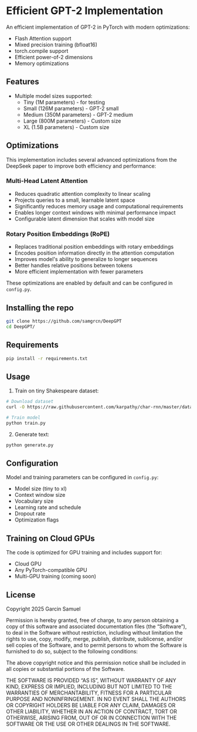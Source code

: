 # Efficient GPT-2 Implementation

An efficient implementation of GPT-2 in PyTorch with modern optimizations:
- Flash Attention support
- Mixed precision training (bfloat16)
- torch.compile support
- Efficient power-of-2 dimensions
- Memory optimizations

## Features

- Multiple model sizes supported:
  - Tiny (1M parameters) - for testing
  - Small (126M parameters) - GPT-2 small
  - Medium (350M parameters) - GPT-2 medium
  - Large (800M parameters) - Custom size
  - XL (1.5B parameters) - Custom size

## Optimizations

This implementation includes several advanced optimizations from the DeepSeek paper to improve both efficiency and performance:

### Multi-Head Latent Attention
- Reduces quadratic attention complexity to linear scaling
- Projects queries to a small, learnable latent space
- Significantly reduces memory usage and computational requirements
- Enables longer context windows with minimal performance impact
- Configurable latent dimension that scales with model size

### Rotary Position Embeddings (RoPE)
- Replaces traditional position embeddings with rotary embeddings
- Encodes position information directly in the attention computation
- Improves model's ability to generalize to longer sequences
- Better handles relative positions between tokens
- More efficient implementation with fewer parameters

These optimizations are enabled by default and can be configured in `config.py`.

## Installing the repo

```bash
git clone https://github.com/samgrcn/DeepGPT
cd DeepGPT/
```

## Requirements

```bash
pip install -r requirements.txt
```

## Usage

1. Train on tiny Shakespeare dataset:
```bash
# Download dataset
curl -O https://raw.githubusercontent.com/karpathy/char-rnn/master/data/tinyshakespeare/input.txt

# Train model
python train.py
```

2. Generate text:
```bash
python generate.py
```

## Configuration

Model and training parameters can be configured in `config.py`:
- Model size (tiny to xl)
- Context window size
- Vocabulary size
- Learning rate and schedule
- Dropout rate
- Optimization flags

## Training on Cloud GPUs

The code is optimized for GPU training and includes support for:
- Cloud GPU
- Any PyTorch-compatible GPU
- Multi-GPU training (coming soon)

## License

Copyright 2025 Garcin Samuel

Permission is hereby granted, free of charge, to any person obtaining a copy of this software and associated documentation files (the “Software”), to deal in the Software without restriction, including without limitation the rights to use, copy, modify, merge, publish, distribute, sublicense, and/or sell copies of the Software, and to permit persons to whom the Software is furnished to do so, subject to the following conditions:

The above copyright notice and this permission notice shall be included in all copies or substantial portions of the Software.

THE SOFTWARE IS PROVIDED “AS IS”, WITHOUT WARRANTY OF ANY KIND, EXPRESS OR IMPLIED, INCLUDING BUT NOT LIMITED TO THE WARRANTIES OF MERCHANTABILITY, FITNESS FOR A PARTICULAR PURPOSE AND NONINFRINGEMENT. IN NO EVENT SHALL THE AUTHORS OR COPYRIGHT HOLDERS BE LIABLE FOR ANY CLAIM, DAMAGES OR OTHER LIABILITY, WHETHER IN AN ACTION OF CONTRACT, TORT OR OTHERWISE, ARISING FROM, OUT OF OR IN CONNECTION WITH THE SOFTWARE OR THE USE OR OTHER DEALINGS IN THE SOFTWARE. 